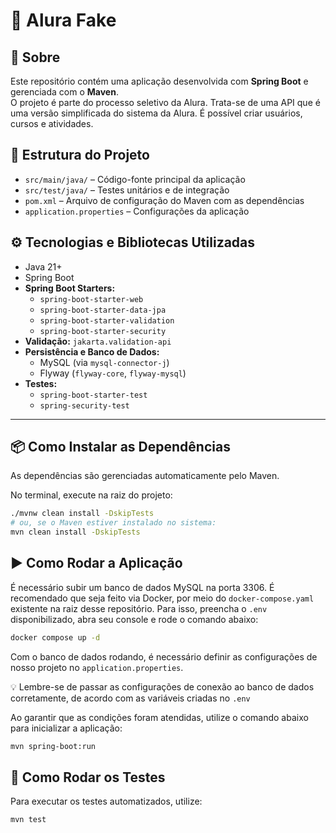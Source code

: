# 🚀 Alura Fake

## 📝 Sobre

Este repositório contém uma aplicação desenvolvida com **Spring Boot** e gerenciada com o **Maven**.  
O projeto é parte do processo seletivo da Alura. Trata-se de uma API que é uma versão simplificada do sistema da Alura. É possível criar usuários, cursos e atividades.

## 📁 Estrutura do Projeto

- `src/main/java/` – Código-fonte principal da aplicação
- `src/test/java/` – Testes unitários e de integração
- `pom.xml` – Arquivo de configuração do Maven com as dependências
- `application.properties` – Configurações da aplicação

## ⚙️ Tecnologias e Bibliotecas Utilizadas

- Java 21+
- Spring Boot
- **Spring Boot Starters:**
  - `spring-boot-starter-web`
  - `spring-boot-starter-data-jpa`
  - `spring-boot-starter-validation`
  - `spring-boot-starter-security`
- **Validação:** `jakarta.validation-api`
- **Persistência e Banco de Dados:**
  - MySQL (via `mysql-connector-j`)
  - Flyway (`flyway-core`, `flyway-mysql`)
- **Testes:**
  - `spring-boot-starter-test`
  - `spring-security-test`

---

## 📦 Como Instalar as Dependências

As dependências são gerenciadas automaticamente pelo Maven.

No terminal, execute na raiz do projeto:

```bash
./mvnw clean install -DskipTests
# ou, se o Maven estiver instalado no sistema:
mvn clean install -DskipTests
```

## ▶️ Como Rodar a Aplicação
É necessário subir um banco de dados MySQL na porta 3306.
É recomendado que seja feito via Docker, por meio do `docker-compose.yaml` existente na raiz desse repositório.
Para isso, preencha o `.env` disponibilizado, abra seu console e rode o comando abaixo:
```bash
docker compose up -d
```

Com o banco de dados rodando, é necessário definir as configurações de nosso projeto no `application.properties`.

💡 Lembre-se de passar as configurações de conexão ao banco de dados corretamente, de acordo com as variáveis criadas no `.env` 

Ao garantir que as condições foram atendidas, utilize o comando abaixo para inicializar a aplicação:
```bash
mvn spring-boot:run
```

## 🧪 Como Rodar os Testes
Para executar os testes automatizados, utilize:
```bash
mvn test
```
